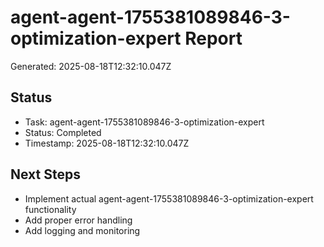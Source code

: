 # agent-agent-1755381089846-3-optimization-expert Report

Generated: 2025-08-18T12:32:10.047Z

## Status
- Task: agent-agent-1755381089846-3-optimization-expert
- Status: Completed
- Timestamp: 2025-08-18T12:32:10.047Z

## Next Steps
- Implement actual agent-agent-1755381089846-3-optimization-expert functionality
- Add proper error handling
- Add logging and monitoring
